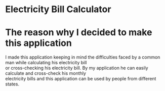 # Electricity Bill Calculator <br>

# The reason why I decided to make this application <br> 
I made this application keeping in mind the difficulties faced by a common man while calculating his electricity bill<br> or cross-checking his electricity bill. By my application he can easily calculate and cross-check his monthly<br> electricity bills and this application can be used by people from different states.
